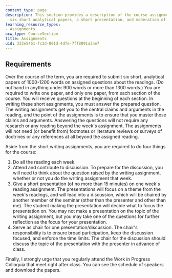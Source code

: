 ```yaml
---
content_type: page
description: This section provides a description of the course assignments, including
  six short analytical papers, a short presentation, and moderation of a class discussion.
learning_resource_types:
- Assignments
ocw_type: CourseSection
title: Assignments
uid: 332e5461-fc3d-801d-4dfe-7ff8091a3ae7
---
```


Requirements
------------

Over the course of the term, you are required to submit six short, analytical papers of 1000-1200 words on assigned questions about the readings. (Do not hand in anything under 900 words or more than 1300 words.) You are required to write one paper, and only one paper, from each section of the course. You will receive questions at the beginning of each section. In writing these short assignments, you must answer the prepared question. The writing assignments get you to the central claims and arguments in the reading, and the point of the assignments is to ensure that you master those claims and arguments. Answering the questions will not require any research or any reading beyond the week's assignment. The assignments will not need (or benefit from) footnotes or literature reviews or surveys of doctrines or any references at all beyond the assigned reading.

Aside from the short writing assignments, you are required to do four things for the course:

1.  Do all the reading each week.
2.  Attend and contribute to discussion. To prepare for the discussion, you will need to think about the question raised by the writing assignment, whether or not you do the writing assignment that week.
3.  Give a short presentation (of no more than 15 minutes) on one week's reading assignment. The presentations will focus on a theme from the week's readings, and will lead into a discussion, which will be chaired by another member of the seminar (other than the presenter and other than me). The student making the presentation will decide what to focus the presentation on. You may not make a presentation on the topic of the writing assignment, but you may take one of the questions for further reflection as the focus for your presentation.
4.  Serve as chair for one presentation/discussion. The chair's responsibility is to ensure broad participation, keep the discussion focused, and enforce the time limits. The chair for the discussion should discuss the topic of the presentation with the presenter in advance of class.

Finally, I strongly urge that you regularly attend the Work in Progress Colloquia that meet right after class. You can see the schedule of speakers and download the papers.